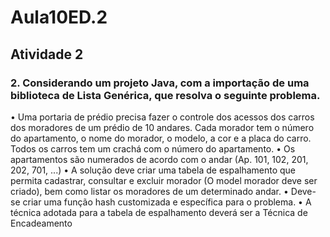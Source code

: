 # Aula10ED.2
## Atividade 2

### 2. Considerando um projeto Java, com a importação de uma biblioteca de Lista Genérica, que resolva o seguinte problema.
• Uma portaria de prédio precisa fazer o controle dos acessos dos carros dos moradores de um prédio de 10 andares. Cada morador tem o número do apartamento, o nome do morador, o modelo, a cor e a placa do carro. Todos os carros tem um crachá com o número do apartamento.
• Os apartamentos são numerados de acordo com o andar (Ap. 101, 102, 201, 202, 701, ...)
• A solução deve criar uma tabela de espalhamento que permita cadastrar, consultar e excluir morador (O model morador deve ser criado), bem como listar os moradores de um determinado andar.
• Deve-se criar uma função hash customizada e específica para o problema.
• A técnica adotada para a tabela de espalhamento deverá ser a Técnica de Encadeamento
